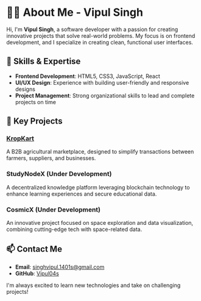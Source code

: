 # 👨‍💻 About Me - Vipul Singh

Hi, I'm **Vipul Singh**, a software developer with a passion for creating innovative projects that solve real-world problems. My focus is on frontend development, and I specialize in creating clean, functional user interfaces.

## 🔨 Skills & Expertise

- **Frontend Development**: HTML5, CSS3, JavaScript, React
- **UI/UX Design**: Experience with building user-friendly and responsive designs
- **Project Management**: Strong organizational skills to lead and complete projects on time

## 🌟 Key Projects

### [KropKart](https://github.com/Vipul04s/KropKart)

A B2B agricultural marketplace, designed to simplify transactions between farmers, suppliers, and businesses.

### **StudyNodeX** (Under Development)

A decentralized knowledge platform leveraging blockchain technology to enhance learning experiences and secure educational data.

### **CosmicX** (Under Development)

An innovative project focused on space exploration and data visualization, combining cutting-edge tech with space-related data.

## 📫 Contact Me

- **Email**: [singhvipul.1401s@gmail.com](mailto:singhvipul.1401s@gmail.com)
- **GitHub**: [Vipul04s](https://github.com/Vipul04s)

I'm always excited to learn new technologies and take on challenging projects!
